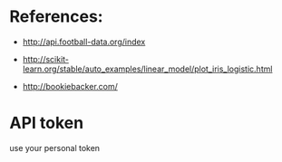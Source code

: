 # References: 

- http://api.football-data.org/index

- http://scikit-learn.org/stable/auto_examples/linear_model/plot_iris_logistic.html

- http://bookiebacker.com/

# API token

use your personal token
